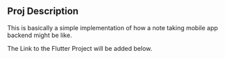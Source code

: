 ## Proj Description

This is basically a simple implementation of how a note taking mobile app backend might be like.

The Link to the Flutter Project will be added below.